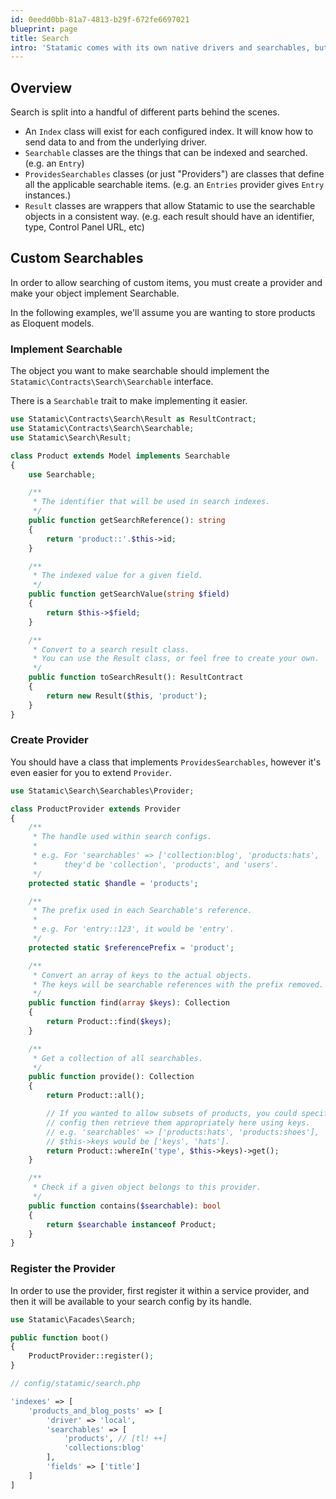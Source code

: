 ```yaml
---
id: 0eedd0bb-81a7-4813-b29f-672fe6697021
blueprint: page
title: Search
intro: 'Statamic comes with its own native drivers and searchables, but you may add your own.'
---
```


## Overview

Search is split into a handful of different parts behind the scenes.

- An `Index` class will exist for each configured index. It will know how to send data to and from the underlying driver.
- `Searchable` classes are the things that can be indexed and searched. (e.g. an `Entry`)
- `ProvidesSearchables` classes (or just "Providers") are classes that define all the applicable searchable items. (e.g. an `Entries` provider gives `Entry` instances.)
- `Result` classes are wrappers that allow Statamic to use the searchable objects in a consistent way. (e.g. each result should have an identifier, type, Control Panel URL, etc)


## Custom Searchables

In order to allow searching of custom items, you must create a provider and make your object implement Searchable.

In the following examples, we'll assume you are wanting to store products as Eloquent models.

### Implement Searchable

The object you want to make searchable should implement the `Statamic\Contracts\Search\Searchable` interface.

There is a `Searchable` trait to make implementing it easier.

```php
use Statamic\Contracts\Search\Result as ResultContract;
use Statamic\Contracts\Search\Searchable;
use Statamic\Search\Result;

class Product extends Model implements Searchable
{
    use Searchable;

    /**
     * The identifier that will be used in search indexes.
     */
    public function getSearchReference(): string
    {
        return 'product::'.$this->id;
    }

    /**
     * The indexed value for a given field.
     */
    public function getSearchValue(string $field)
    {
        return $this->$field;
    }

    /**
     * Convert to a search result class.
     * You can use the Result class, or feel free to create your own.
     */
    public function toSearchResult(): ResultContract
    {
        return new Result($this, 'product');
    }
}
```

### Create Provider

You should have a class that implements `ProvidesSearchables`, however it's even easier for you to extend `Provider`.

```php
use Statamic\Search\Searchables\Provider;

class ProductProvider extends Provider
{
    /**
     * The handle used within search configs.
     *
     * e.g. For 'searchables' => ['collection:blog', 'products:hats', 'users']
     *      they'd be 'collection', 'products', and 'users'.
     */
    protected static $handle = 'products';

    /**
     * The prefix used in each Searchable's reference.
     *
     * e.g. For 'entry::123', it would be 'entry'.
     */
    protected static $referencePrefix = 'product';

    /**
     * Convert an array of keys to the actual objects.
     * The keys will be searchable references with the prefix removed.
     */
    public function find(array $keys): Collection
    {
        return Product::find($keys);
    }

    /**
     * Get a collection of all searchables.
     */
    public function provide(): Collection
    {
        return Product::all();

        // If you wanted to allow subsets of products, you could specify them in your
        // config then retrieve them appropriately here using keys.
        // e.g. 'searchables' => ['products:hats', 'products:shoes'],
        // $this->keys would be ['keys', 'hats'].
        return Product::whereIn('type', $this->keys)->get();
    }

    /**
     * Check if a given object belongs to this provider.
     */
    public function contains($searchable): bool
    {
        return $searchable instanceof Product;
    }
}
```

### Register the Provider

In order to use the provider, first register it within a service provider, and then it will be available to your search config by its handle.

```php
use Statamic\Facades\Search;

public function boot()
{
    ProductProvider::register();
}
```

```php
// config/statamic/search.php

'indexes' => [
    'products_and_blog_posts' => [
        'driver' => 'local',
        'searchables' => [
            'products', // [tl! ++]
            'collections:blog'
        ],
        'fields' => ['title']
    ]
]
```
